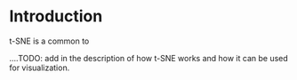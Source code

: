 # Introduction


t-SNE is a common to



....TODO: add in the description of how t-SNE works and how it can be used for visualization. 